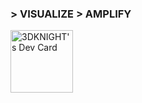 ### > VISUALIZE > AMPLIFY

<a href="https://app.daily.dev/3dknight"><img src="https://api.daily.dev/devcards/55d4f1c48a424136b318abfa809deb55.png?r=zpk" width="100" alt="3DKNIGHT's Dev Card"/></a>
